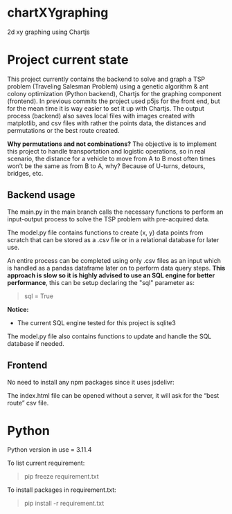 # chartXYgraphing
2d xy graphing using Chartjs


# Project current state
This project currently contains the backend to solve and graph a TSP problem (Traveling Salesman Problem) using a genetic algorithm & ant colony optimization (Python backend), Chartjs for the graphing component (frontend). In previous commits the project used p5js for the front end, but for the mean time it is way easier to set it up with Chartjs. The output process (backend) also saves local files with images created with matplotlib, and csv files with rather the points data, the distances and permutations or the best route created.

**Why permutations and not combinations?**
The objective is to implement this project to handle transportation and logistic operations, so in real scenario, the distance for a vehicle to move from A to B most often times won’t be the same as from B to A, why? Because of U-turns, detours, bridges, etc.


## Backend usage
The main.py in the main branch calls the necessary functions to perform an input-output process to solve the TSP problem with pre-acquired data.

The model.py file contains functions to create (x, y) data points from scratch that can be stored as a .csv file or in a relational database for later use.

An entire process can be completed using only .csv files as an input which is handled as a pandas dataframe later on to perform data query steps. **This approach is slow so it is highly advised to use an SQL engine for better performance**, this can be setup declaring the "sql" parameter as:
>sql = True

**Notice:**
- The current SQL engine tested for this project is sqlite3

The model.py file also contains functions to update and handle the SQL database if needed.

## Frontend
No need to install any npm packages since it uses jsdelivr:
><script src="https://cdn.jsdelivr.net/npm/chart.js"></script>

The index.html file can be opened without a server, it will ask for the “best route” csv file.


# Python
Python version in use = 3.11.4

To list current requirement:
> pip freeze requirement.txt

To install packages in requirement.txt:
> pip install -r requirement.txt
